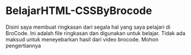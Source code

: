 # BelajarHTML-CSSByBrocode
Disini saya membuat ringkasan dari segala hal yang saya pelajari di BroCode. Ini adalah file ringkasan dan digunakan untuk belajar. Tidak ada maksud untuk meneyebarkan hasil dari video brocode. Mohon pengertiannya
